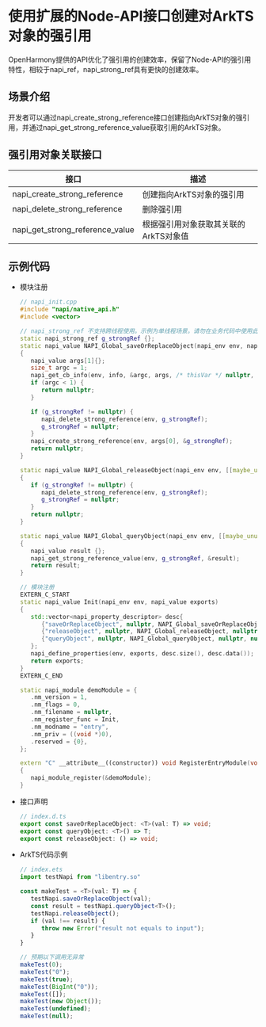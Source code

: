 # 使用扩展的Node-API接口创建对ArkTS对象的强引用

<!--Kit: NDK-->
<!--Subsystem: arkcompiler-->
<!--Owner: @xliu-huanwei; @shilei123; @huanghello-->
<!--Designer: @shilei123-->
<!--Tester: @kirl75; @zsw_zhushiwei-->
<!--Adviser: @fang-jinxu-->

OpenHarmony提供的API优化了强引用的创建效率，保留了Node-API的强引用特性，相较于napi_ref，napi_strong_ref具有更快的创建效率。

## 场景介绍

开发者可以通过napi_create_strong_reference接口创建指向ArkTS对象的强引用，并通过napi_get_strong_reference_value获取引用的ArkTS对象。

## 强引用对象关联接口

| 接口                            | 描述                                  |
| ------------------------------- | ------------------------------------- |
| napi_create_strong_reference    | 创建指向ArkTS对象的强引用             |
| napi_delete_strong_reference    | 删除强引用                            |
| napi_get_strong_reference_value | 根据强引用对象获取其关联的ArkTS对象值 |

## 示例代码

- 模块注册

   ```c++
   // napi_init.cpp
   #include "napi/native_api.h"
   #include <vector>

   // napi_strong_ref 不支持跨线程使用。示例为单线程场景。请勿在业务代码中使用此方式声明。
   static napi_strong_ref g_strongRef {};
   static napi_value NAPI_Global_saveOrReplaceObject(napi_env env, napi_callback_info info)
   {
      napi_value args[1]{};
      size_t argc = 1;
      napi_get_cb_info(env, info, &argc, args, /* thisVar */ nullptr, /* data */ nullptr);
      if (argc < 1) {
         return nullptr;
      }

      if (g_strongRef != nullptr) {
         napi_delete_strong_reference(env, g_strongRef);
         g_strongRef = nullptr;
      }
      napi_create_strong_reference(env, args[0], &g_strongRef);
      return nullptr;
   }

   static napi_value NAPI_Global_releaseObject(napi_env env, [[maybe_unused]] napi_callback_info info)
   {
      if (g_strongRef != nullptr) {
         napi_delete_strong_reference(env, g_strongRef);
         g_strongRef = nullptr;
      }
      return nullptr;
   }

   static napi_value NAPI_Global_queryObject(napi_env env, [[maybe_unused]] napi_callback_info info)
   {
      napi_value result {};
      napi_get_strong_reference_value(env, g_strongRef, &result);
      return result;
   }

   // 模块注册
   EXTERN_C_START
   static napi_value Init(napi_env env, napi_value exports)
   {
      std::vector<napi_property_descriptor> desc{
         {"saveOrReplaceObject", nullptr, NAPI_Global_saveOrReplaceObject, nullptr, nullptr, nullptr, napi_default, nullptr},
         {"releaseObject", nullptr, NAPI_Global_releaseObject, nullptr, nullptr, nullptr, napi_default, nullptr},
         {"queryObject", nullptr, NAPI_Global_queryObject, nullptr, nullptr, nullptr, napi_default, nullptr},
      };
      napi_define_properties(env, exports, desc.size(), desc.data());
      return exports;
   }
   EXTERN_C_END

   static napi_module demoModule = {
      .nm_version = 1,
      .nm_flags = 0,
      .nm_filename = nullptr,
      .nm_register_func = Init,
      .nm_modname = "entry",
      .nm_priv = ((void *)0),
      .reserved = {0},
   };

   extern "C" __attribute__((constructor)) void RegisterEntryModule(void)
   {
      napi_module_register(&demoModule);
   }
   ```

- 接口声明

   ```ts
   // index.d.ts
   export const saveOrReplaceObject: <T>(val: T) => void;
   export const queryObject: <T>() => T;
   export const releaseObject: () => void;
   ```

- ArkTS代码示例

   ```ts
   // index.ets
   import testNapi from "libentry.so"

   const makeTest = <T>(val: T) => {
      testNapi.saveOrReplaceObject(val);
      const result = testNapi.queryObject<T>();
      testNapi.releaseObject();
      if (val !== result) {
         throw new Error("result not equals to input");
      }
   }

   // 预期以下调用无异常
   makeTest(0);
   makeTest("0");
   makeTest(true);
   makeTest(BigInt("0"));
   makeTest([]);
   makeTest(new Object());
   makeTest(undefined);
   makeTest(null);
   ```
